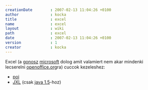 ```yaml
---
creationDate        : 2007-02-13 11:04:26 +0100 
author              : kocka 
title               : excel 
name                : excel 
layout              : wiki 
path                : excel 
date                : 2007-02-13 11:04:26 +0100 
version             : 1 
creator             : kocka 
---
```

Excel (a [gonosz](gonosz.html) [microsoft](Microsoft.html) dolog amit valamiert nem akar mindenki lecserelni [openoffice.org](OpenOffice.org.html)ra) cuccok kezeleshez:

*   [poi](http://jakarta.apache.org/poi/)
*   [JXL](http://jxl.sourceforge.net/) (csak [java 1.5](java%201.5.html)-hoz)
